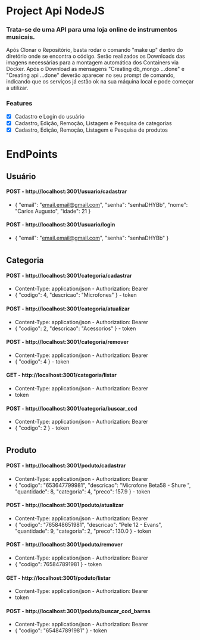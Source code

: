# Project Api NodeJS


### Trata-se de uma API para uma loja online de instrumentos musicais.

Após Clonar o Repositório, basta rodar o comando "make up" dentro do diretório onde se encontra o código.
Serão realizados os Downloads das imagens necessárias para a montagem automática dos Containers via Docker.
Após o Download as mensagens "Creating db_mongo ...done" e "Creating api ...done" deverão aparecer no seu prompt de comando, indicando que os serviços já estão ok na sua máquina local e pode começar a utilizar.


### Features

- [x] Cadastro e Login do usuário
- [x] Cadastro, Edição, Remoção, Listagem e Pesquisa de categorias
- [x] Cadastro, Edição, Remoção, Listagem e Pesquisa de produtos

# EndPoints

## Usuário
#### POST - http://localhost:3001/usuario/cadastrar
* {
	"email": "email.email@gmail.com",
	"senha": "senhaDHYBb",
	"nome": "Carlos Augusto",
	"idade": 21
}


#### POST - http://localhost:3001/usuario/login
* {
	"email": "email.email@gmail.com",
	"senha": "senhaDHYBb"
}  
#

## Categoria
#### POST - http://localhost:3001/categoria/cadastrar
* Content-Type: application/json - Authorization: Bearer
* {
    "codigo": 4,
    "descricao": "Microfones"
} - token

#### POST - http://localhost:3001/categoria/atualizar
* Content-Type: application/json - Authorization: Bearer
* {
	"codigo": 2,
	"descricao": "Acessorios"
} - token

#### POST - http://localhost:3001/categoria/remover
* Content-Type: application/json - Authorization: Bearer
* {
	"codigo": 4
} - token

#### GET  - http://localhost:3001/categoria/listar
* Content-Type: application/json - Authorization: Bearer
* token

#### POST - http://localhost:3001/categoria/buscar_cod
* Content-Type: application/json - Authorization: Bearer
* {
	"codigo": 2
} - token
#

## Produto
#### POST - http://localhost:3001/poduto/cadastrar
* Content-Type: application/json - Authorization: Bearer
* {
    "codigo": "653647799981",
    "descricao": "Microfone Beta58 - Shure ",
    "quantidade": 8,
    "categoria": 4,
    "preco": 157.9
  } - token
  
#### POST - http://localhost:3001/poduto/atualizar
* Content-Type: application/json - Authorization: Bearer
* {
	"codigo": "765848651981",
  "descricao": "Pele 12 - Evans",
  "quantidade": 9,
  "categoria": 2,
  "preco": 130.0
} - token

#### POST - http://localhost:3001/poduto/remover
* Content-Type: application/json - Authorization: Bearer
* {
	"codigo": 765847891981
} - token

#### GET  - http://localhost:3001/poduto/listar
* Content-Type: application/json - Authorization: Bearer
* token

#### POST - http://localhost:3001/poduto/buscar_cod_barras
* Content-Type: application/json - Authorization: Bearer
* {
	"codigo": "654847891981"
} - token